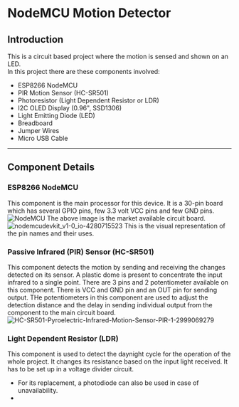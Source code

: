 # NodeMCU Motion Detector
## Introduction
This is a circuit based project where the motion is sensed and shown on an LED. <br>
In this project there are these components involved:
- ESP8266 NodeMCU
- PIR Motion Sensor (HC-SR501)
- Photoresistor (Light Dependent Resistor or LDR)
- I2C OLED Display (0.96", SSD1306) 
- Light Emitting Diode (LED)
- Breadboard
- Jumper Wires
- Micro USB Cable
---
## Component Details
### ESP8266 NodeMCU
This component is the main processor for this device. It is a 30-pin board which has several GPIO pins, few 3.3 volt VCC pins and few GND pins.<br> 
![NodeMCU](https://github.com/user-attachments/assets/dc09b834-10a6-4c85-9fe5-1a5a76992fa4)
The above image is the market available circuit board.
![nodemcudevkit_v1-0_io-4280715523](https://github.com/user-attachments/assets/d02656a8-28ca-44c6-9c8e-af4447fd2f3e)
This is the visual representation of the pin names and their uses.
### Passive Infrared (PIR) Sensor (HC-SR501)
This component detects the  motion by sending and receiving the changes detected on its sensor. A plastic dome is present to concentrate the input infrared to a single point. There are 3 pins and 2 potentiometer available on this component. There is VCC and GND pin and an OUT pin for sending output. THe potentiometers in this component are used to adjust the detection distance and the delay in sending individual output from the component to the main circuit board.
![HC-SR501-Pyroelectric-Infrared-Motion-Sensor-PIR-1-2999069279](https://github.com/user-attachments/assets/2d616036-8537-45bd-bc9e-c13e372b00d0)
### Light Dependent Resistor (LDR)
This component is used to detect the daynight cycle for the operation of the whole project. It changes its resistance based on the input light received. It has to be set up in a voltage divider circuit.
- For its replacement, a photodiode can also be used in case of unavailability.
- 
